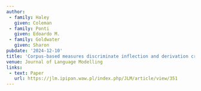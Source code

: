 ```yaml
---
author:
 - family: Haley
   given: Coleman
 - family: Ponti
   given: Edoardo M.
 - family: Goldwater
   given: Sharon
pubdate: '2024-12-10'
title: 'Corpus-based measures discriminate inflection and derivation cross-linguistically'
venue: Journal of Language Modelling
links:
 - text: Paper
   url: https://jlm.ipipan.waw.pl/index.php/JLM/article/view/351
---
```

